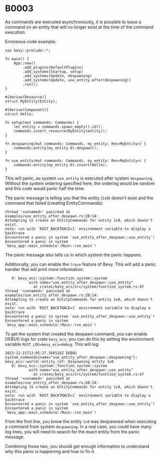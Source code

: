# B0003

As commands are executed asynchronously, it is possible to issue a command on an entity that will no longer exist at the time of the command execution.

Erroneous code example:

```rust,should_panic
use bevy::prelude::*;

fn main() {
    App::new()
        .add_plugins(DefaultPlugins)
        .add_systems(Startup, setup)
        .add_systems(Update, despawning)
        .add_systems(Update, use_entity.after(despawning))
        .run();
}

#[derive(Resource)]
struct MyEntity(Entity);

#[derive(Component)]
struct Hello;

fn setup(mut commands: Commands) {
    let entity = commands.spawn_empty().id();
    commands.insert_resource(MyEntity(entity));
}

fn despawning(mut commands: Commands, my_entity: Res<MyEntity>) {
    commands.entity(my_entity.0).despawn();
}

fn use_entity(mut commands: Commands, my_entity: Res<MyEntity>) {
    commands.entity(my_entity.0).insert(Hello);
}
```

This will panic, as system `use_entity` is executed after system `despawning`. Without the system ordering specified here, the ordering would be random and this code would panic half the time.

The panic message is telling you that the entity (`1v0`) doesn't exist and the command that failed (creating EntityCommands):

```text
thread '<unnamed>' panicked at examples/use_entity_after_despawn.rs:28:14:
Attempting to create an EntityCommands for entity 1v0, which doesn't exist.
note: run with `RUST_BACKTRACE=1` environment variable to display a backtrace
Encountered a panic in system `use_entity_after_despawn::use_entity`!
Encountered a panic in system `bevy_app::main_schedule::Main::run_main`!
```

The panic message also tells us in which system the panic happens.

Additionally, you can enable the `trace` feature of Bevy. This will add a panic handler that will print more information:

```text
   0: bevy_ecs::system::function_system::system
           with name="use_entity_after_despawn::use_entity"
             at crates/bevy_ecs/src/system/function_system.rs:47
thread '<unnamed>' panicked at examples/use_entity_after_despawn.rs:28:14:
Attempting to create an EntityCommands for entity 1v0, which doesn't exist.
note: run with `RUST_BACKTRACE=1` environment variable to display a backtrace
Encountered a panic in system `use_entity_after_despawn::use_entity`!
Encountered a panic in system `bevy_app::main_schedule::Main::run_main`!
```

To get the system that created the despawn command, you can enable DEBUG logs for crate `bevy_ecs`, you can do this by setting the environment variable `RUST_LOG=bevy_ecs=debug`. This will log:

```text
2023-12-21T12:05:27.566516Z DEBUG system_commands{name="use_entity_after_despawn::despawning"}: bevy_ecs::world::entity_ref: Despawning entity 1v0
   0: bevy_ecs::system::function_system::system
           with name="use_entity_after_despawn::use_entity"
             at crates/bevy_ecs/src/system/function_system.rs:47
thread '<unnamed>' panicked at examples/use_entity_after_despawn.rs:28:14:
Attempting to create an EntityCommands for entity 1v0, which doesn't exist.
note: run with `RUST_BACKTRACE=1` environment variable to display a backtrace
Encountered a panic in system `use_entity_after_despawn::use_entity`!
Encountered a panic in system `bevy_app::main_schedule::Main::run_main`!
```

From the first line, you know the entity `1v0` was despawned when executing a command from system `despawning`. In a real case, you could have many log lines, you will need to search for the exact entity from the panic message.

Combining those two, you should get enough information to understand why this panic is happening and how to fix it.